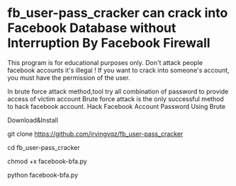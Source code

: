 # fb_user-pass_cracker can crack into Facebook Database without Interruption By Facebook Firewall

This program is for educational purposes only.
Don't attack people facebook accounts it's illegal !
If you want to crack into someone's account, you must have the permission of the user.

In brute force attack method,tool try all combination of password to provide access of victim account Brute force attack is the only successful method to hack facebook account. Hack Facebook Account Password Using Brute

Download&Install

git clone https://github.com/irvingvqz/fb_user-pass_cracker

cd fb_user-pass_cracker

chmod +x facebook-bfa.py

python facebook-bfa.py

